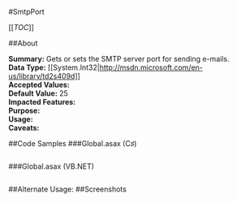 #SmtpPort

[[_TOC_]]

##About

**Summary:**  Gets or sets the SMTP server port for sending e-mails.   
**Data Type:** [[System.Int32|http://msdn.microsoft.com/en-us/library/td2s409d]]  
**Accepted Values:**   
**Default Value:** 25  
**Impacted Features:**   
**Purpose:**   
**Usage:**   
**Caveats:**   

##Code Samples
###Global.asax (C♯)

```csharp
```

###Global.asax (VB.NET)

```visualbasic
```
##Alternate Usage: 
##Screenshots
